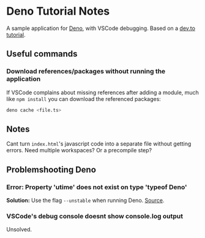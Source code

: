 # Deno Tutorial Notes

A sample application for [Deno][deno], with VSCode debugging. Based on a [dev.to
tutorial][tut].

## Useful commands

### Download references/packages without running the application

If VSCode complains about missing references after adding a module, much like
`npm install` you can download the referenced packages:

```bash
deno cache <file.ts>
```

## Notes

Cant turn `index.html`'s javascript code into a separate file without getting
errors. Need multiple workspaces? Or a precompile step?

## Problemshooting Deno

### Error: Property 'utime' does not exist on type 'typeof Deno'

**Solution:** Use the flag `--unstable` when running Deno. [Source][gh1].

### VSCode's debug console doesnt show console.log output

Unsolved.

[deno]: https://deno.land/
[tut]:
	https://dev.to/aralroca/learn-deno-chat-app-37f0?utm_source=digest_mailer&utm_medium=email&utm_campaign=digest_email
[gh1]: https://github.com/denoland/deno/issues/5175
